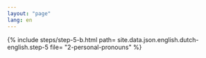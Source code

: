 ```yaml
---
layout: "page"
lang: en
---
```

{% include steps/step-5-b.html path= site.data.json.english.dutch-english.step-5
							   file= "2-personal-pronouns"
%}
